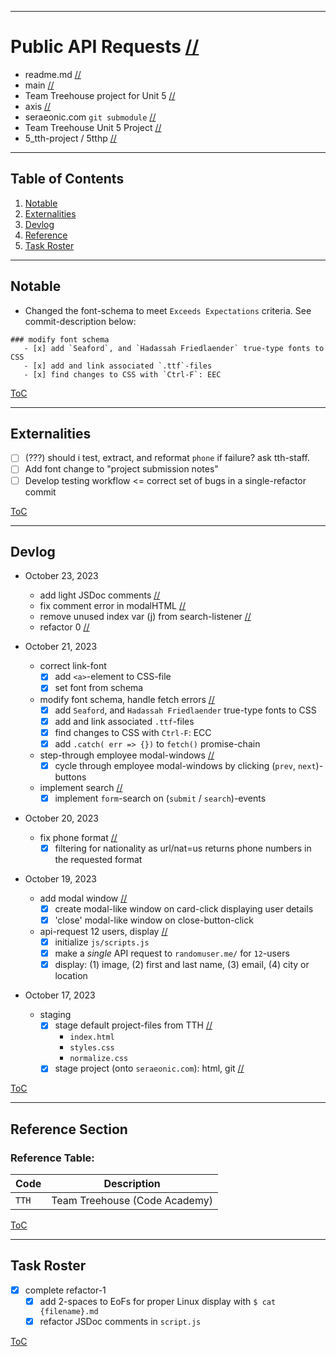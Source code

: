 

---------------------------------------------------------------------------------------------------
# Public API Requests                                                                              [//](#title)
- readme.md                                                                                        [//](#filename)
- main                                                                                             [//](#branch)
- Team Treehouse project for Unit 5                                                                [//](#description)
- axis                                                                                             [//](#author)
- seraeonic.com `git submodule`                                                                    [//](#detail)
- Team Treehouse Unit 5 Project                                                                    [//](#category)
- 5_tth-project / 5tthp                                                                            [//](#codename)

---------------------------------------------------------------------------------------------------
## Table of Contents
1. [Notable](#notable)
1. [Externalities](#externalities)
1. [Devlog](#devlog)
1. [Reference](#reference)
1. [Task Roster](#task-roster)

---------------------------------------------------------------------------------------------------
## Notable
- Changed the font-schema to meet `Exceeds Expectations` criteria.  See commit-description below:
```
### modify font schema
   - [x] add `Seaford`, and `Hadassah Friedlaender` true-type fonts to CSS
   - [x] add and link associated `.ttf`-files
   - [x] find changes to CSS with `Ctrl-F`: EEC
```

[ToC](#table-of-contents)

---------------------------------------------------------------------------------------------------
## Externalities
- [ ] (???) should i test, extract, and reformat `phone` if failure? ask tth-staff.
- [ ] Add font change to "project submission notes"
- [ ] Develop testing workflow <= correct set of bugs in a single-refactor commit

[ToC](#table-of-contents)

---------------------------------------------------------------------------------------------------
## Devlog

- October 23, 2023
   - add light JSDoc comments                                                                      [//](#commit-description)
   - fix comment error in modalHTML                                                                [//](#commit-description)
   - remove unused index var (j) from search-listener                                              [//](#commit-description)
   - refactor 0                                                                                    [//](#commit-description)

- October 21, 2023
   - correct link-font
      - [x] add `<a>`-element to CSS-file
      - [x] set font from schema
   - modify font schema, handle fetch errors                                                       [//](#commit-description)
      - [x] add `Seaford`, and `Hadassah Friedlaender` true-type fonts to CSS
      - [x] add and link associated `.ttf`-files
      - [x] find changes to CSS with `Ctrl-F`: ECC
      - [x] add `.catch( err => {})` to `fetch()` promise-chain
   - step-through employee modal-windows                                                           [//](#commit-description)
      - [x] cycle through employee modal-windows by clicking (`prev`, `next`)-buttons
   - implement search                                                                              [//](#commit-description)
      - [x] implement `form`-search on (`submit` / `search`)-events

- October 20, 2023
   - fix phone format                                                                              [//](#commit-description)
      - [x] filtering for nationality as url/nat=us returns phone numbers in the requested format

- October 19, 2023
   - add modal window                                                                              [//](#commit-description)
      - [x] create modal-like window on card-click displaying user details
      - [x] 'close' modal-like window on close-button-click
   - api-request 12 users, display                                                                 [//](#commit-description)
      - [x] initialize `js/scripts.js`                                                                   
      - [x] make a *single* API request to `randomuser.me/` for `12`-users
      - [x] display: (1) image, (2) first and last name, (3) email, (4) city or location

- October 17, 2023
   - staging                                                                                     
      - [x] stage default project-files from TTH                                                      [//](#commit-description)
         - `index.html`
         - `styles.css`
         - `normalize.css`
      - [x] stage project (onto `seraeonic.com`): html, git                                           [//](#commit-description)

[ToC](#table-of-contents)

---------------------------------------------------------------------------------------------------
## Reference Section

### Reference Table:
| Code         | Description                      |
| ------------ | -------------------------------- |
| `TTH`        | Team Treehouse (Code Academy)    |

[ToC](#table-of-contents)

---------------------------------------------------------------------------------------------------
## Task Roster
- [x] complete refactor-1
   - [x] add 2-spaces to EoFs for proper Linux display with `$ cat {filename}.md`
   - [x] refactor JSDoc comments in `script.js`

[ToC](#table-of-contents)

